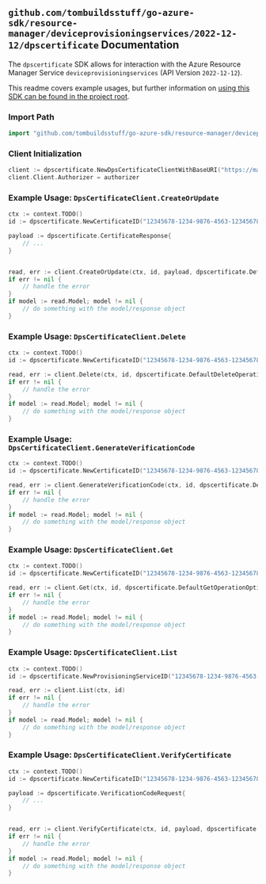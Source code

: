 
## `github.com/tombuildsstuff/go-azure-sdk/resource-manager/deviceprovisioningservices/2022-12-12/dpscertificate` Documentation

The `dpscertificate` SDK allows for interaction with the Azure Resource Manager Service `deviceprovisioningservices` (API Version `2022-12-12`).

This readme covers example usages, but further information on [using this SDK can be found in the project root](https://github.com/tombuildsstuff/go-azure-sdk/tree/main/docs).

### Import Path

```go
import "github.com/tombuildsstuff/go-azure-sdk/resource-manager/deviceprovisioningservices/2022-12-12/dpscertificate"
```


### Client Initialization

```go
client := dpscertificate.NewDpsCertificateClientWithBaseURI("https://management.azure.com")
client.Client.Authorizer = authorizer
```


### Example Usage: `DpsCertificateClient.CreateOrUpdate`

```go
ctx := context.TODO()
id := dpscertificate.NewCertificateID("12345678-1234-9876-4563-123456789012", "example-resource-group", "provisioningServiceValue", "certificateValue")

payload := dpscertificate.CertificateResponse{
	// ...
}


read, err := client.CreateOrUpdate(ctx, id, payload, dpscertificate.DefaultCreateOrUpdateOperationOptions())
if err != nil {
	// handle the error
}
if model := read.Model; model != nil {
	// do something with the model/response object
}
```


### Example Usage: `DpsCertificateClient.Delete`

```go
ctx := context.TODO()
id := dpscertificate.NewCertificateID("12345678-1234-9876-4563-123456789012", "example-resource-group", "provisioningServiceValue", "certificateValue")

read, err := client.Delete(ctx, id, dpscertificate.DefaultDeleteOperationOptions())
if err != nil {
	// handle the error
}
if model := read.Model; model != nil {
	// do something with the model/response object
}
```


### Example Usage: `DpsCertificateClient.GenerateVerificationCode`

```go
ctx := context.TODO()
id := dpscertificate.NewCertificateID("12345678-1234-9876-4563-123456789012", "example-resource-group", "provisioningServiceValue", "certificateValue")

read, err := client.GenerateVerificationCode(ctx, id, dpscertificate.DefaultGenerateVerificationCodeOperationOptions())
if err != nil {
	// handle the error
}
if model := read.Model; model != nil {
	// do something with the model/response object
}
```


### Example Usage: `DpsCertificateClient.Get`

```go
ctx := context.TODO()
id := dpscertificate.NewCertificateID("12345678-1234-9876-4563-123456789012", "example-resource-group", "provisioningServiceValue", "certificateValue")

read, err := client.Get(ctx, id, dpscertificate.DefaultGetOperationOptions())
if err != nil {
	// handle the error
}
if model := read.Model; model != nil {
	// do something with the model/response object
}
```


### Example Usage: `DpsCertificateClient.List`

```go
ctx := context.TODO()
id := dpscertificate.NewProvisioningServiceID("12345678-1234-9876-4563-123456789012", "example-resource-group", "provisioningServiceValue")

read, err := client.List(ctx, id)
if err != nil {
	// handle the error
}
if model := read.Model; model != nil {
	// do something with the model/response object
}
```


### Example Usage: `DpsCertificateClient.VerifyCertificate`

```go
ctx := context.TODO()
id := dpscertificate.NewCertificateID("12345678-1234-9876-4563-123456789012", "example-resource-group", "provisioningServiceValue", "certificateValue")

payload := dpscertificate.VerificationCodeRequest{
	// ...
}


read, err := client.VerifyCertificate(ctx, id, payload, dpscertificate.DefaultVerifyCertificateOperationOptions())
if err != nil {
	// handle the error
}
if model := read.Model; model != nil {
	// do something with the model/response object
}
```
